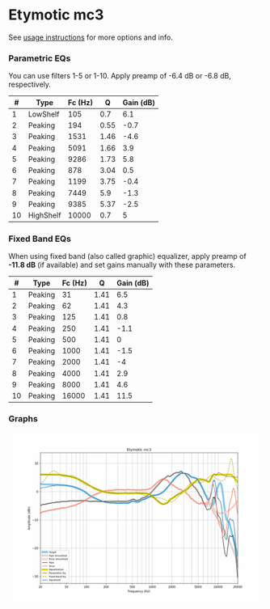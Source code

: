 # Etymotic mc3
See [usage instructions](https://github.com/jaakkopasanen/AutoEq#usage) for more options and info.

### Parametric EQs
You can use filters 1-5 or 1-10. Apply preamp of -6.4 dB or -6.8 dB, respectively.

|   # | Type      |   Fc (Hz) |    Q |   Gain (dB) |
|-----|-----------|-----------|------|-------------|
|   1 | LowShelf  |       105 | 0.7  |         6.1 |
|   2 | Peaking   |       194 | 0.55 |        -0.7 |
|   3 | Peaking   |      1531 | 1.46 |        -4.6 |
|   4 | Peaking   |      5091 | 1.66 |         3.9 |
|   5 | Peaking   |      9286 | 1.73 |         5.8 |
|   6 | Peaking   |       878 | 3.04 |         0.5 |
|   7 | Peaking   |      1199 | 3.75 |        -0.4 |
|   8 | Peaking   |      7449 | 5.9  |        -1.3 |
|   9 | Peaking   |      9385 | 5.37 |        -2.5 |
|  10 | HighShelf |     10000 | 0.7  |         5   |

### Fixed Band EQs
When using fixed band (also called graphic) equalizer, apply preamp of **-11.8 dB** (if available) and set gains manually with these parameters.

|   # | Type    |   Fc (Hz) |    Q |   Gain (dB) |
|-----|---------|-----------|------|-------------|
|   1 | Peaking |        31 | 1.41 |         6.5 |
|   2 | Peaking |        62 | 1.41 |         4.3 |
|   3 | Peaking |       125 | 1.41 |         0.8 |
|   4 | Peaking |       250 | 1.41 |        -1.1 |
|   5 | Peaking |       500 | 1.41 |         0   |
|   6 | Peaking |      1000 | 1.41 |        -1.5 |
|   7 | Peaking |      2000 | 1.41 |        -4   |
|   8 | Peaking |      4000 | 1.41 |         2.9 |
|   9 | Peaking |      8000 | 1.41 |         4.6 |
|  10 | Peaking |     16000 | 1.41 |        11.5 |

### Graphs
![](./Etymotic%20mc3.png)
